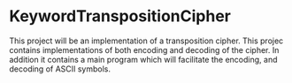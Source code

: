 # KeywordTranspositionCipher
This project will be an implementation of a transposition cipher. This projec
contains implementations of both encoding and decoding of the cipher. In
addition it contains a main program which will facilitate the encoding, and
decoding of ASCII symbols.  
